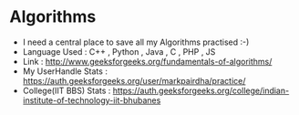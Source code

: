# Algorithms
* I need a central place to save all my Algorithms practised :-)
* Language Used : C++ , Python , Java , C , PHP , JS
* Link : http://www.geeksforgeeks.org/fundamentals-of-algorithms/
* My UserHandle Stats : https://auth.geeksforgeeks.org/user/markpairdha/practice/
* College(IIT BBS) Stats : https://auth.geeksforgeeks.org/college/indian-institute-of-technology-iit-bhubanes
